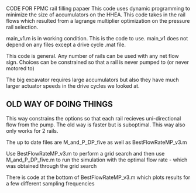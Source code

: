 CODE FOR FPMC rail filling papaer
This code uses dynamic programming to minimize the size of accumulators on the HHEA. This code takes in the rail flows which resulted from a lagrange multiplier optimization on the pressure rail selection.

main_v1.m is in working condition. This is the code to use. main_v1 does not depend on any files except a drive cycle .mat file.

This code is general. Any number of rails can be used with any net flow sign. Choices can be constrained so that a rail is never pumped to (or never motored to)

The big excavator requires large accumulators but also they have much larger actuator speeds in the drive cycles we looked at.

## OLD WAY OF DOING THINGS
This way constrains the options so that each rail recieves uni-directional flow from the pump. The old way is faster but is suboptimal. This way also only works for 2 rails.

The up to date files are M_and_P_DP_five as well as BestFlowRateMP_v3.m

Use BestFlowRateMP_v3.m to perform a grid search and then use M_and_P_DP_five.m to run the simulation with the optimal flow rate - which was obtained through the grid search

There is code at the bottom of BestFlowRateMP_v3.m which plots results for a few different sampling frequencies

